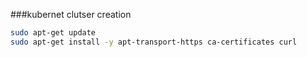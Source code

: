 ###kubernet clutser creation


```bash
sudo apt-get update
sudo apt-get install -y apt-transport-https ca-certificates curl
```


